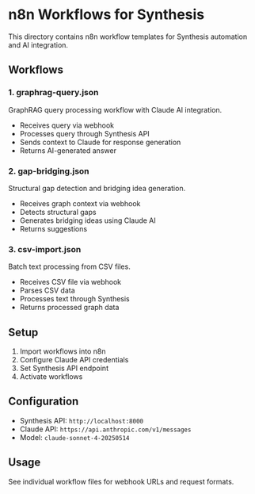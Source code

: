 # n8n Workflows for Synthesis

This directory contains n8n workflow templates for Synthesis automation and AI integration.

## Workflows

### 1. graphrag-query.json
GraphRAG query processing workflow with Claude AI integration.
- Receives query via webhook
- Processes query through Synthesis API
- Sends context to Claude for response generation
- Returns AI-generated answer

### 2. gap-bridging.json
Structural gap detection and bridging idea generation.
- Receives graph context via webhook
- Detects structural gaps
- Generates bridging ideas using Claude AI
- Returns suggestions

### 3. csv-import.json
Batch text processing from CSV files.
- Receives CSV file via webhook
- Parses CSV data
- Processes text through Synthesis
- Returns processed graph data

## Setup

1. Import workflows into n8n
2. Configure Claude API credentials
3. Set Synthesis API endpoint
4. Activate workflows

## Configuration

- Synthesis API: `http://localhost:8000`
- Claude API: `https://api.anthropic.com/v1/messages`
- Model: `claude-sonnet-4-20250514`

## Usage

See individual workflow files for webhook URLs and request formats.
